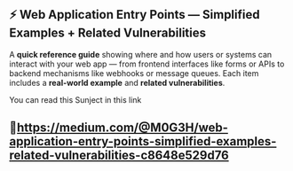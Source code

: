 ## ⚡ Web Application Entry Points — Simplified Examples + Related Vulnerabilities

A **quick reference guide** showing where and how users or systems can interact with your web app — from frontend interfaces like forms or APIs to backend mechanisms like webhooks or message queues.
Each item includes a **real-world example** and **related vulnerabilities**.

You can read this Sunject in this link
 
 🔗https://medium.com/@M0G3H/web-application-entry-points-simplified-examples-related-vulnerabilities-c8648e529d76
---


